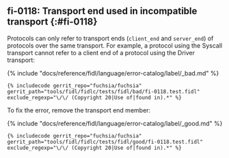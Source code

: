 ## fi-0118: Transport end used in incompatible transport {:#fi-0118}

Protocols can only refer to transport ends (`client_end` and `server_end`) of
protocols over the same transport. For example, a protocol using the Syscall
transport cannot refer to a client end of a protocol using the Driver transport:

{% include "docs/reference/fidl/language/error-catalog/label/_bad.md" %}

```fidl
{% includecode gerrit_repo="fuchsia/fuchsia" gerrit_path="tools/fidl/fidlc/tests/fidl/bad/fi-0118.test.fidl" exclude_regexp="\/\/ (Copyright 20|Use of|found in).*" %}
```

To fix the error, remove the transport end member:

{% include "docs/reference/fidl/language/error-catalog/label/_good.md" %}

```fidl
{% includecode gerrit_repo="fuchsia/fuchsia" gerrit_path="tools/fidl/fidlc/tests/fidl/good/fi-0118.test.fidl" exclude_regexp="\/\/ (Copyright 20|Use of|found in).*" %}
```
